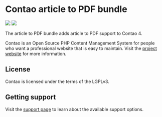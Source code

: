 # Contao article to PDF bundle

[![](https://img.shields.io/packagist/v/contao/tcpdf-bundle.svg?style=flat-square)](https://packagist.org/packages/contao/tcpdf-bundle)
[![](https://img.shields.io/packagist/dt/contao/tcpdf-bundle.svg?style=flat-square)](https://packagist.org/packages/contao/tcpdf-bundle)

The article to PDF bundle adds article to PDF support to Contao 4.

Contao is an Open Source PHP Content Management System for people who want a
professional website that is easy to maintain. Visit the [project website][1]
for more information.

## License

Contao is licensed under the terms of the LGPLv3.

## Getting support

Visit the [support page][2] to learn about the available support options.

[1]: https://contao.org
[2]: https://contao.org/en/support.html
